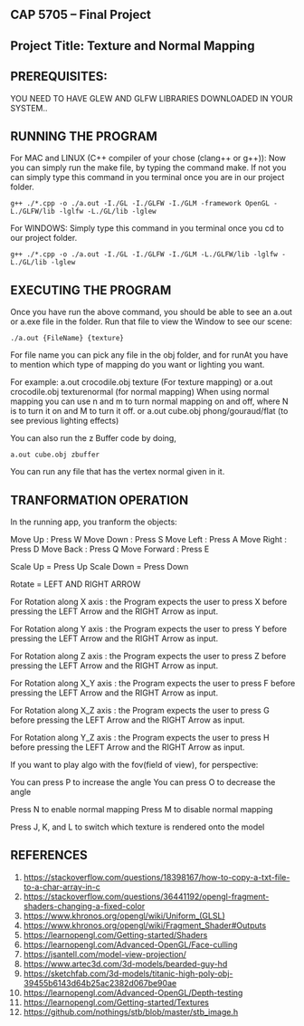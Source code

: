 ## CAP 5705 – Final Project

## Project Title: Texture and Normal Mapping

## PREREQUISITES:
YOU NEED TO HAVE GLEW AND GLFW LIBRARIES DOWNLOADED IN YOUR SYSTEM..

## RUNNING THE PROGRAM
For MAC and LINUX (C++ compiler of your chose (clang++ or g++)):
    Now you can simply run the make file, by typing the command make.
    If not you can simply type this command in you terminal once you are in our project folder.

    g++ ./*.cpp -o ./a.out -I./GL -I./GLFW -I./GLM -framework OpenGL -L./GLFW/lib -lglfw -L./GL/lib -lglew  

For WINDOWS:
    Simply type this command in you terminal once you cd to our project folder.

    g++ ./*.cpp -o ./a.out -I./GL -I./GLFW -I./GLM -L./GLFW/lib -lglfw -L./GL/lib -lglew 

## EXECUTING THE PROGRAM
Once you have run the above command, you should be able to see an a.out or a.exe file in the folder. 
Run that file to view the Window to see our scene: 

    ./a.out {FileName} {texture}

For file name you can pick any file in the obj folder, and for runAt you have to mention which type of mapping do you want or lighting you want.

For example:
    a.out crocodile.obj texture  (For texture mapping)
or 
    a.out crocodile.obj texturenormal (for normal mapping) When using normal mapping you can use n and m to turn normal mapping on and off, where N is to turn it on and M to turn it off.
or 
    a.out cube.obj phong/gouraud/flat (to see previous lighting effects)



You can also run the z Buffer code by doing,

    a.out cube.obj zbuffer

You can run any file that has the vertex normal given in it.

## TRANFORMATION OPERATION

In the running app, you tranform the objects:

Move Up      : Press W
Move Down    : Press S
Move Left    : Press A
Move Right   : Press D
Move Back    : Press Q
Move Forward : Press E

Scale Up = Press Up
Scale Down = Press Down 

Rotate = LEFT AND RIGHT ARROW

For Rotation along X axis : the Program expects the user to press X before pressing the LEFT Arrow and the RIGHT Arrow as input. 

For Rotation along Y axis : the Program expects the user to press Y before pressing the LEFT Arrow and the RIGHT Arrow as input. 

For Rotation along Z axis : the Program expects the user to press Z before pressing the LEFT Arrow and the RIGHT Arrow as input. 

For Rotation along X_Y axis : the Program expects the user to press F before pressing the LEFT Arrow and the RIGHT Arrow as input. 

For Rotation along X_Z axis : the Program expects the user to press G before pressing the LEFT Arrow and the RIGHT Arrow as input. 

For Rotation along Y_Z axis : the Program expects the user to press H before pressing the LEFT Arrow and the RIGHT Arrow as input. 


If you want to play algo with the fov(field of view), for perspective: 
 
You can press P to increase the angle
You can press O to decrease the angle

Press N to enable normal mapping
Press M to disable normal mapping

Press J, K, and L to switch which texture is rendered onto the model

## REFERENCES
1.	https://stackoverflow.com/questions/18398167/how-to-copy-a-txt-file-to-a-char-array-in-c
2.	https://stackoverflow.com/questions/36441192/opengl-fragment-shaders-changing-a-fixed-color
3.	https://www.khronos.org/opengl/wiki/Uniform_(GLSL)
4.	https://www.khronos.org/opengl/wiki/Fragment_Shader#Outputs
5.	https://learnopengl.com/Getting-started/Shaders
6.	https://learnopengl.com/Advanced-OpenGL/Face-culling
7.	https://jsantell.com/model-view-projection/
8.	https://www.artec3d.com/3d-models/bearded-guy-hd
9.  https://sketchfab.com/3d-models/titanic-high-poly-obj-39455b6143d64b25ac2382d067be90ae
10. https://learnopengl.com/Advanced-OpenGL/Depth-testing
11. https://learnopengl.com/Getting-started/Textures
12. https://github.com/nothings/stb/blob/master/stb_image.h
